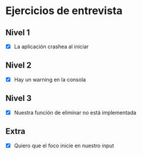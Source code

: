# Ejercicios de entrevista

## Nivel 1

- [x] La aplicación crashea al iniciar

## Nivel 2

- [x] Hay un warning en la consola

## Nivel 3

- [x] Nuestra función de eliminar no está implementada

## Extra

- [x] Quiero que el foco inicie en nuestro input
